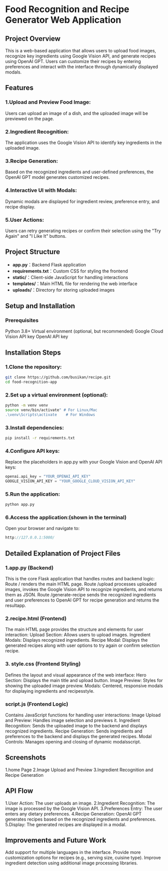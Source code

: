 # Food Recognition and Recipe Generator Web Application

## Project Overview
This is a web-based application that allows users to upload food images, recognize key ingredients using Google Vision API, and generate recipes using OpenAI GPT. Users can customize their recipes by entering preferences and interact with the interface through dynamically displayed modals.

## Features

### 1.Upload and Preview Food Image:
Users can upload an image of a dish, and the uploaded image will be previewed on the page.

### 2.Ingredient Recognition:
The application uses the Google Vision API to identify key ingredients in the uploaded image.

### 3.Recipe Generation:
Based on the recognized ingredients and user-defined preferences, the OpenAI GPT model generates customized recipes.

### 4.Interactive UI with Modals:
Dynamic modals are displayed for ingredient review, preference entry, and recipe display.

### 5.User Actions:
Users can retry generating recipes or confirm their selection using the "Try Again" and "I Like It" buttons.

## Project Structure
- **app.py**：Backend Flask application
- **requirements.txt**：Custom CSS for styling the frontend
- **static/**：Client-side JavaScript for handling interactions
- **templates/**：Main HTML file for rendering the web interface
- **uploads/**：Directory for storing uploaded images

## Setup and Installation

### Prerequisites
Python 3.8+
Virtual environment (optional, but recommended)
Google Cloud Vision API key
OpenAI API key

## Installation Steps

### 1.Clone the repository:
```bash
git clone https://github.com/busikan/recipe.git
cd food-recognition-app
```
### 2.Set up a virtual environment (optional):
```bash
python -m venv venv
source venv/bin/activate" # For Linux/Mac
.\venv\Scripts\activate    # For Windows
```
### 3.Install dependencies:
```bash
pip install -r requirements.txt
```
### 4.Configure API keys:
Replace the placeholders in app.py with your Google Vision and OpenAI API keys:
```python
openai.api_key = "YOUR_OPENAI_API_KEY"
GOOGLE_VISION_API_KEY = "YOUR_GOOGLE_CLOUD_VISION_API_KEY"
```
### 5.Run the application:
```bash
python app.py
```
### 6.Access the application:(shown in the terminal)
Open your browser and navigate to:
```cpp
http://127.0.0.1:5000/
```

## Detailed Explanation of Project Files

### 1.app.py (Backend)
This is the core Flask application that handles routes and backend logic:
Route / renders the main HTML page.
Route /upload processes uploaded images, invokes the Google Vision API to recognize ingredients, and returns them as JSON.
Route /generate-recipe sends the recognized ingredients and user preferences to OpenAI GPT for recipe generation and returns the result​app.

### 2.recipe.html (Frontend)
The main HTML page provides the structure and elements for user interaction:
Upload Section: Allows users to upload images.
Ingredient Modals: Displays recognized ingredients.
Recipe Modal: Displays the generated recipes along with user options to try again or confirm selection​recipe.

### 3. style.css (Frontend Styling)
Defines the layout and visual appearance of the web interface:
Hero Section: Displays the main title and upload button.
Image Preview: Styles for showing the uploaded image preview.
Modals: Centered, responsive modals for displaying ingredients and recipes​style.

### script.js (Frontend Logic)
Contains JavaScript functions for handling user interactions:
Image Upload and Preview: Handles image selection and previews it.
Ingredient Recognition: Sends the uploaded image to the backend and displays recognized ingredients.
Recipe Generation: Sends ingredients and preferences to the backend and displays the generated recipes.
Modal Controls: Manages opening and closing of dynamic modals​script.

## Screenshots
1.home Page
2.Image Upload and Preview
3.Ingredient Recognition and Recipe Generation

## API Flow
1.User Action: The user uploads an image.
2.Ingredient Recognition: The image is processed by the Google Vision API.
3.Preferences Entry: The user enters any dietary preferences.
4.Recipe Generation: OpenAI GPT generates recipes based on the recognized ingredients and preferences.
5.Display: The generated recipes are displayed in a modal.

## Improvements and Future Work
Add support for multiple languages in the interface.
Provide more customization options for recipes (e.g., serving size, cuisine type).
Improve ingredient detection using additional image processing libraries.




